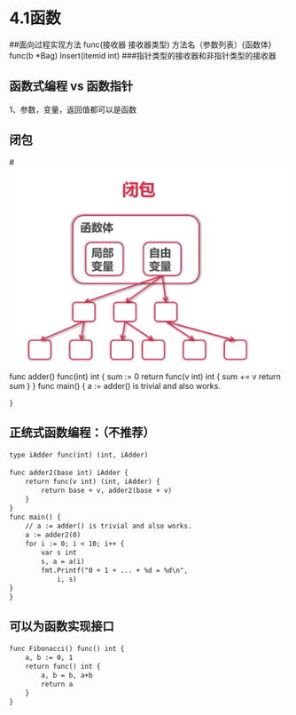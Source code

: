 # 4.1函数

##面向过程实现方法
    func(接收器 接收器类型) 方法名（参数列表）{函数体}
    func(b *Bag) Insert(itemid int)
 ###指针类型的接收器和非指针类型的接收器
 
## 函数式编程 vs 函数指针
1、参数，变量，返回值都可以是函数

## 闭包
#![闭包](/assets/go函数闭包.png)
    func adder() func(int) int {
    	sum := 0
    	return func(v int) int {
    		sum += v
    		return sum
    	}
    }
    func main() {
    	 a := adder() is trivial and also works.
    
    }

## 正统式函数编程：（不推荐）
    type iAdder func(int) (int, iAdder)
    
    func adder2(base int) iAdder {
    	return func(v int) (int, iAdder) {
    		return base + v, adder2(base + v)
    	}
    }
    func main() {
    	// a := adder() is trivial and also works.
    	a := adder2(0)
    	for i := 0; i < 10; i++ {
    		var s int
    		s, a = a(i)
    		fmt.Printf("0 + 1 + ... + %d = %d\n",
    			i, s)
	}
    }
## 可以为函数实现接口
    func Fibonacci() func() int {
    	a, b := 0, 1
    	return func() int {
    		a, b = b, a+b
    		return a
    	}
    }